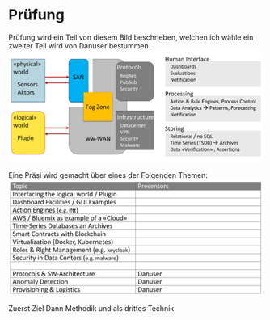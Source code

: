 # Prüfung
Prüfung wird ein Teil von diesem Bild beschrieben, welchen ich wähle ein zweiter Teil wird von Danuser bestummen.
![](source/img/2019-03-15-08-44-25.png)

Eine Präsi wird gemacht über eines der Folgenden Themen:
![](source/img/2019-03-15-08-46-26.png)

Zuerst Ziel
Dann Methodik und als drittes Technik